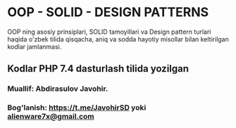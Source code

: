 # OOP - SOLID - DESIGN PATTERNS
OOP ning asosiy prinsiplari, SOLID tamoyillari va Design pattern turlari haqida o'zbek tilida qisqacha, aniq va sodda hayotiy misollar bilan keltirilgan kodlar jamlanmasi.

## Kodlar PHP 7.4 dasturlash tilida yozilgan

### Muallif: Abdirasulov Javohir.
### Bog'lanish: https://t.me/JavohirSD yoki alienware7x@gmail.com
